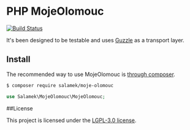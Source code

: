 # PHP MojeOlomouc

[![Build Status](https://secure.travis-ci.org/salamek/MojeOlomouc.png?branch=master)](http://travis-ci.org/salamek/MojeOlomouc)

It's been designed to be testable and uses [Guzzle](http://guzzlephp.org) as a
transport layer.

## Install

The recommended way to use MojeOlomouc is [through composer](http://getcomposer.org).

```sh
$ composer require salamek/moje-olomouc
```

```php
use Salamek\MojeOlomouc\MojeOlomouc;

```

##License

This project is licensed under the [LGPL-3.0 license](https://opensource.org/licenses/LGPL-3.0).




